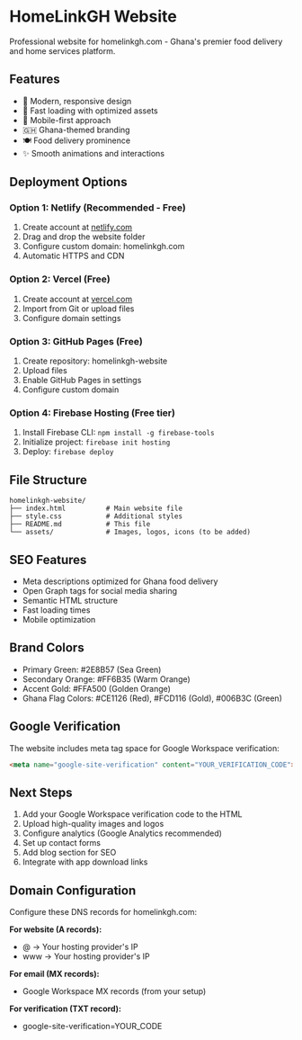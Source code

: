 # HomeLinkGH Website

Professional website for homelinkgh.com - Ghana's premier food delivery and home services platform.

## Features

- 🎨 Modern, responsive design
- 🚀 Fast loading with optimized assets
- 📱 Mobile-first approach
- 🇬🇭 Ghana-themed branding
- 🍽️ Food delivery prominence
- ✨ Smooth animations and interactions

## Deployment Options

### Option 1: Netlify (Recommended - Free)
1. Create account at [netlify.com](https://netlify.com)
2. Drag and drop the website folder
3. Configure custom domain: homelinkgh.com
4. Automatic HTTPS and CDN

### Option 2: Vercel (Free)
1. Create account at [vercel.com](https://vercel.com)
2. Import from Git or upload files
3. Configure domain settings

### Option 3: GitHub Pages (Free)
1. Create repository: homelinkgh-website
2. Upload files
3. Enable GitHub Pages in settings
4. Configure custom domain

### Option 4: Firebase Hosting (Free tier)
1. Install Firebase CLI: `npm install -g firebase-tools`
2. Initialize project: `firebase init hosting`
3. Deploy: `firebase deploy`

## File Structure

```
homelinkgh-website/
├── index.html          # Main website file
├── style.css           # Additional styles
├── README.md           # This file
└── assets/             # Images, logos, icons (to be added)
```

## SEO Features

- Meta descriptions optimized for Ghana food delivery
- Open Graph tags for social media sharing
- Semantic HTML structure
- Fast loading times
- Mobile optimization

## Brand Colors

- Primary Green: #2E8B57 (Sea Green)
- Secondary Orange: #FF6B35 (Warm Orange)
- Accent Gold: #FFA500 (Golden Orange)
- Ghana Flag Colors: #CE1126 (Red), #FCD116 (Gold), #006B3C (Green)

## Google Verification

The website includes meta tag space for Google Workspace verification:
```html
<meta name="google-site-verification" content="YOUR_VERIFICATION_CODE">
```

## Next Steps

1. Add your Google Workspace verification code to the HTML
2. Upload high-quality images and logos
3. Configure analytics (Google Analytics recommended)
4. Set up contact forms
5. Add blog section for SEO
6. Integrate with app download links

## Domain Configuration

Configure these DNS records for homelinkgh.com:

**For website (A records):**
- @ → Your hosting provider's IP
- www → Your hosting provider's IP

**For email (MX records):**
- Google Workspace MX records (from your setup)

**For verification (TXT record):**
- google-site-verification=YOUR_CODE
